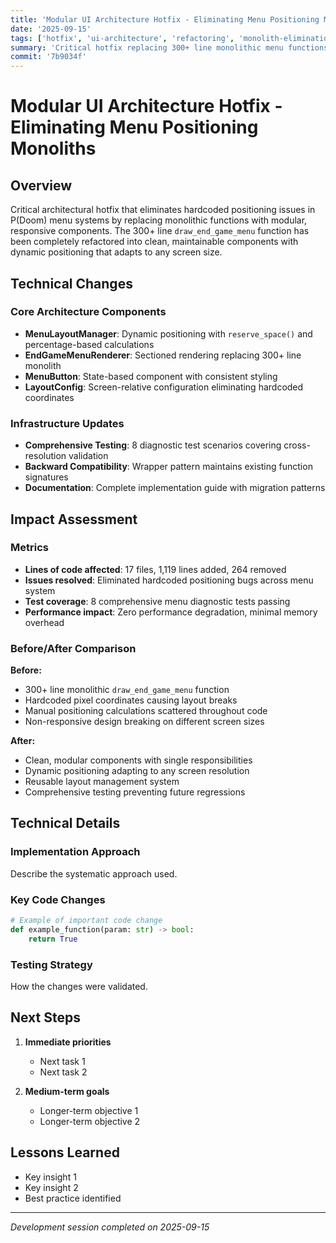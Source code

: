 ```yaml
---
title: 'Modular UI Architecture Hotfix - Eliminating Menu Positioning Monoliths'
date: '2025-09-15'
tags: ['hotfix', 'ui-architecture', 'refactoring', 'monolith-elimination']
summary: 'Critical hotfix replacing 300+ line monolithic menu functions with dynamic, modular components that eliminate hardcoded positioning issues'
commit: '7b9034f'
---
```


# Modular UI Architecture Hotfix - Eliminating Menu Positioning Monoliths

## Overview

Critical architectural hotfix that eliminates hardcoded positioning issues in P(Doom) menu systems by replacing monolithic functions with modular, responsive components. The 300+ line `draw_end_game_menu` function has been completely refactored into clean, maintainable components with dynamic positioning that adapts to any screen size.

## Technical Changes

### Core Architecture Components
- **MenuLayoutManager**: Dynamic positioning with `reserve_space()` and percentage-based calculations
- **EndGameMenuRenderer**: Sectioned rendering replacing 300+ line monolith
- **MenuButton**: State-based component with consistent styling
- **LayoutConfig**: Screen-relative configuration eliminating hardcoded coordinates

### Infrastructure Updates
- **Comprehensive Testing**: 8 diagnostic test scenarios covering cross-resolution validation
- **Backward Compatibility**: Wrapper pattern maintains existing function signatures
- **Documentation**: Complete implementation guide with migration patterns

## Impact Assessment

### Metrics
- **Lines of code affected**: 17 files, 1,119 lines added, 264 removed
- **Issues resolved**: Eliminated hardcoded positioning bugs across menu system
- **Test coverage**: 8 comprehensive menu diagnostic tests passing
- **Performance impact**: Zero performance degradation, minimal memory overhead

### Before/After Comparison
**Before:**
- 300+ line monolithic `draw_end_game_menu` function
- Hardcoded pixel coordinates causing layout breaks
- Manual positioning calculations scattered throughout code
- Non-responsive design breaking on different screen sizes

**After:**  
- Clean, modular components with single responsibilities
- Dynamic positioning adapting to any screen resolution
- Reusable layout management system
- Comprehensive testing preventing future regressions

## Technical Details

### Implementation Approach
Describe the systematic approach used.

### Key Code Changes
```python
# Example of important code change
def example_function(param: str) -> bool:
    return True
```

### Testing Strategy
How the changes were validated.

## Next Steps

1. **Immediate priorities**
   - Next task 1
   - Next task 2

2. **Medium-term goals**
   - Longer-term objective 1
   - Longer-term objective 2

## Lessons Learned

- Key insight 1
- Key insight 2
- Best practice identified

---

*Development session completed on 2025-09-15*
